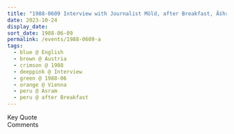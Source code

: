 ```yaml
---
title: "1988-0609 Interview with Journalist Möld, after Breakfast, Āśhram, Josef Melichar Gasse 20, Vienna, Austria"
date: 2023-10-24
display_date: 
sort_date: 1988-06-09
permalink: /events/1988-0609-a
tags:
  - blue @ English
  - brown @ Austria
  - crimson @ 1988
  - deeppink @ Interview
  - green @ 1988-06
  - orange @ Vienna
  - peru @ Asram  
  - peru @ after Breakfast
---
```


<wave-list>
  <list-title color="green" width="75">Key Quote</list-title>
  <list-item color="BlanchedAlmond"  width="200"></list-item>
  <list-item color="Lavender"></list-item>
  <list-item color="BlanchedAlmond"></list-item>
</wave-list>

<br>

<wave-list>
  <list-title color="green" width="75">Comments</list-title>
  <list-item color="BlanchedAlmond"  width="200"></list-item>
  <list-item color="Lavender"></list-item>
  <list-item color="BlanchedAlmond"></list-item>
</wave-list>